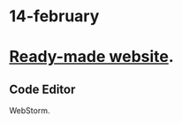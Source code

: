 # 14-february

# [Ready-made website](https://arisha260.github.io/14-february/).

## Code Editor

WebStorm.
